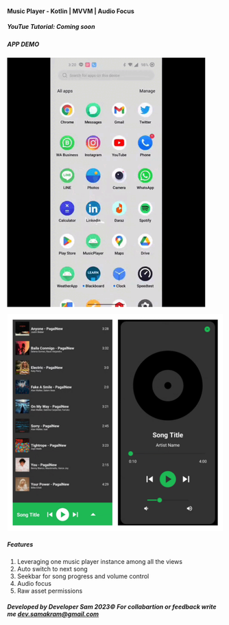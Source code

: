 #### Music Player - Kotlin | MVVM | Audio Focus 


##### YouTue Tutorial:  Coming soon

##### APP DEMO

![](images/demo.gif)

![](images/appimage.jpg)


##### Features 

1. Leveraging one music player instance among all the views
2. Auto switch to next song 
3. Seekbar for song progress and volume control
4. Audio focus
5. Raw asset permissions


##### Developed by Developer Sam 2023© For collabartion or feedback write me dev.samakram@gmail.com

